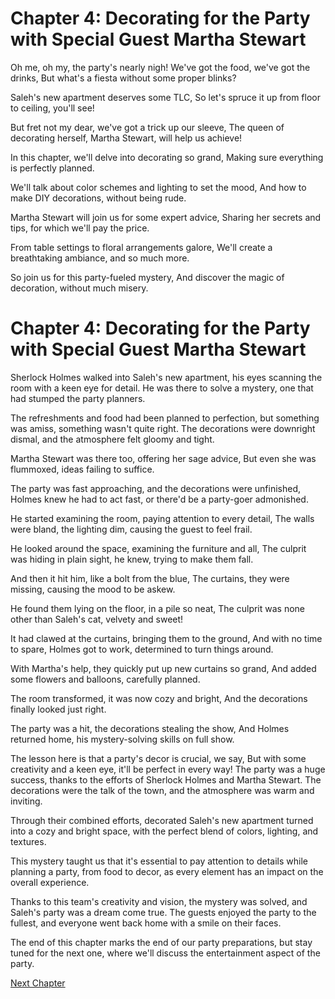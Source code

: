 # Chapter 4: Decorating for the Party with Special Guest Martha Stewart

Oh me, oh my, the party's nearly nigh!
We've got the food, we've got the drinks,
But what's a fiesta without some proper blinks?

Saleh's new apartment deserves some TLC,
So let's spruce it up from floor to ceiling, you'll see!

But fret not my dear, we've got a trick up our sleeve,
The queen of decorating herself, Martha Stewart, will help us achieve!

In this chapter, we'll delve into decorating so grand,
Making sure everything is perfectly planned.

We'll talk about color schemes and lighting to set the mood,
And how to make DIY decorations, without being rude.

Martha Stewart will join us for some expert advice,
Sharing her secrets and tips, for which we'll pay the price.

From table settings to floral arrangements galore,
We'll create a breathtaking ambiance, and so much more.

So join us for this party-fueled mystery,
And discover the magic of decoration, without much misery.
# Chapter 4: Decorating for the Party with Special Guest Martha Stewart

Sherlock Holmes walked into Saleh's new apartment, his eyes scanning the room with a keen eye for detail. He was there to solve a mystery, one that had stumped the party planners.

The refreshments and food had been planned to perfection, but something was amiss, something wasn't quite right. The decorations were downright dismal, and the atmosphere felt gloomy and tight.

Martha Stewart was there too, offering her sage advice,
But even she was flummoxed, ideas failing to suffice.

The party was fast approaching, and the decorations were unfinished,
Holmes knew he had to act fast, or there'd be a party-goer admonished.

He started examining the room, paying attention to every detail,
The walls were bland, the lighting dim, causing the guest to feel frail.

He looked around the space, examining the furniture and all,
The culprit was hiding in plain sight, he knew, trying to make them fall.

And then it hit him, like a bolt from the blue,
The curtains, they were missing, causing the mood to be askew.

He found them lying on the floor, in a pile so neat,
The culprit was none other than Saleh's cat, velvety and sweet!

It had clawed at the curtains, bringing them to the ground,
And with no time to spare, Holmes got to work, determined to turn things around.

With Martha's help, they quickly put up new curtains so grand,
And added some flowers and balloons, carefully planned.

The room transformed, it was now cozy and bright,
And the decorations finally looked just right.

The party was a hit, the decorations stealing the show,
And Holmes returned home, his mystery-solving skills on full show.

The lesson here is that a party's decor is crucial, we say,
But with some creativity and a keen eye, it'll be perfect in every way!
The party was a huge success, thanks to the efforts of Sherlock Holmes and Martha Stewart. The decorations were the talk of the town, and the atmosphere was warm and inviting. 

Through their combined efforts, decorated Saleh's new apartment turned into a cozy and bright space, with the perfect blend of colors, lighting, and textures. 

This mystery taught us that it's essential to pay attention to details while planning a party, from food to decor, as every element has an impact on the overall experience. 

Thanks to this team's creativity and vision, the mystery was solved, and Saleh's party was a dream come true. The guests enjoyed the party to the fullest, and everyone went back home with a smile on their faces. 

The end of this chapter marks the end of our party preparations, but stay tuned for the next one, where we'll discuss the entertainment aspect of the party.


[Next Chapter](05_Chapter05.md)